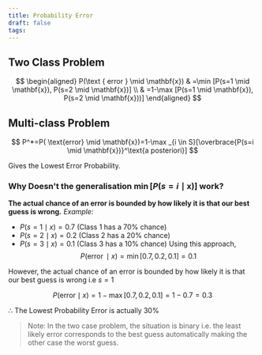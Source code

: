 ```yaml
---
title: Probability Error
draft: false
tags:
---
```

  
## Two Class Problem 

$$
\begin{aligned}
P(\text { error } \mid \mathbf{x}) & =\min [P(s=1 \mid \mathbf{x}), P(s=2 \mid \mathbf{x})] \\
& =1-\max [P(s=1 \mid \mathbf{x}), P(s=2 \mid \mathbf{x}))]
\end{aligned}
$$

## Multi-class Problem

$$
P^*=P( \text{error} \mid \mathbf{x})=1-\max _{i \in S}[\overbrace{P(s=i \mid \mathbf{x})}^\text{a posteriori}]
$$

Gives the Lowest Error Probability. 

### Why Doesn't the generalisation $\min [P(s=i \mid \mathbf{x})]$ work?

**The actual chance of an error is bounded by how likely it is that our best guess is wrong.** 
*Example:*
- $P(s=1 \mid x)=0.7$ (Class 1 has a $70 \%$ chance)
- $P(s=2 \mid x)=0.2$ (Class 2 has a $20 \%$ chance)
- $P(s=3 \mid x)=0.1$ (Class 3 has a 10\% chance)
Using this approach, 
$$
P(\operatorname{error} \mid x)=\min [0.7,0.2,0.1]=0.1
$$

However, the actual chance of an error is bounded by how likely it is that our best guess is wrong i.e $s=1$

$$
P( \text{error} \mid x)=1-\max [0.7,0.2,0.1]=1-0.7=0.3
$$

$\therefore$ The Lowest Probability Error is actually $30\%$

 > Note: In the two case problem, the situation is binary i.e. the least likely error corresponds to the best guess automatically making the other case the worst guess. 
